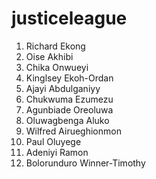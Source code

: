 # justiceleague
1.  Richard Ekong
2.  Oise Akhibi
3.  Chika Onwueyi
4.  Kinglsey Ekoh-Ordan
5.  Ajayi Abdulganiyy
6.  Chukwuma Ezumezu
7.  Agunbiade Oreoluwa
8.  Oluwagbenga Aluko
9.  Wilfred Airueghionmon
10.  Paul Oluyege
11.  Adeniyi Ramon
12.  Bolorunduro Winner-Timothy
